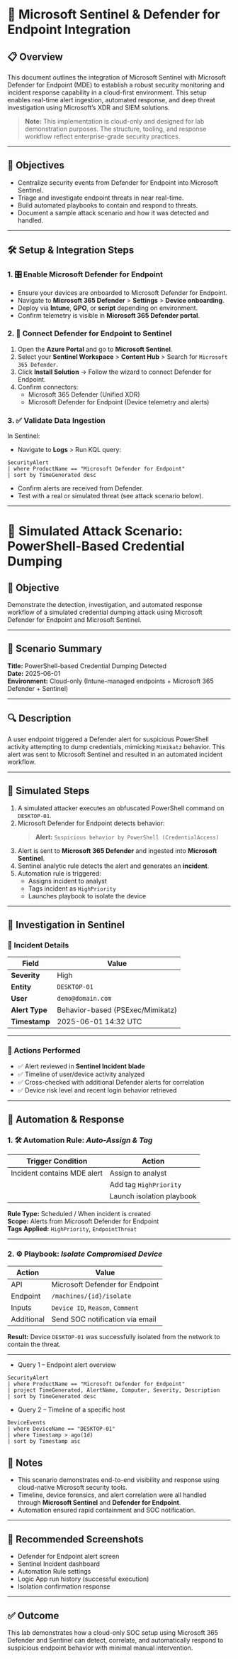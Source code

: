 # 🧩 Microsoft Sentinel & Defender for Endpoint Integration

## 📋 Overview

This document outlines the integration of Microsoft Sentinel with Microsoft Defender for Endpoint (MDE) to establish a robust security monitoring and incident response capability in a cloud-first environment. This setup enables real-time alert ingestion, automated response, and deep threat investigation using Microsoft’s XDR and SIEM solutions.

> **Note:** This implementation is cloud-only and designed for lab demonstration purposes. The structure, tooling, and response workflow reflect enterprise-grade security practices.

---

## 🎯 Objectives

- Centralize security events from Defender for Endpoint into Microsoft Sentinel.
- Triage and investigate endpoint threats in near real-time.
- Build automated playbooks to contain and respond to threats.
- Document a sample attack scenario and how it was detected and handled.

---

## 🛠️ Setup & Integration Steps

### 1. 🎛️ Enable Microsoft Defender for Endpoint
- Ensure your devices are onboarded to Microsoft Defender for Endpoint.
- Navigate to **Microsoft 365 Defender** > **Settings** > **Device onboarding**.
- Deploy via **Intune**, **GPO**, or **script** depending on environment.
- Confirm telemetry is visible in **Microsoft 365 Defender portal**.

### 2. 🧩 Connect Defender for Endpoint to Sentinel
1. Open the **Azure Portal** and go to **Microsoft Sentinel**.
2. Select your **Sentinel Workspace** > **Content Hub** > Search for `Microsoft 365 Defender`.
3. Click **Install Solution** → Follow the wizard to connect Defender for Endpoint.
4. Confirm connectors:  
   - Microsoft 365 Defender (Unified XDR)  
   - Microsoft Defender for Endpoint (Device telemetry and alerts)

### 3. ✅ Validate Data Ingestion
In Sentinel:
- Navigate to **Logs** > Run KQL query:

```kusto
SecurityAlert
| where ProductName == "Microsoft Defender for Endpoint"
| sort by TimeGenerated desc
```
- Confirm alerts are received from Defender.
- Test with a real or simulated threat (see attack scenario below).

---

# 🧪 Simulated Attack Scenario: PowerShell-Based Credential Dumping

## 🎯 Objective

Demonstrate the detection, investigation, and automated response workflow of a simulated credential dumping attack using Microsoft Defender for Endpoint and Microsoft Sentinel.

---

## 🧾 Scenario Summary

**Title:** PowerShell-based Credential Dumping Detected  
**Date:** 2025-06-01  
**Environment:** Cloud-only (Intune-managed endpoints + Microsoft 365 Defender + Sentinel)

---

## 🔍 Description

A user endpoint triggered a Defender alert for suspicious PowerShell activity attempting to dump credentials, mimicking `Mimikatz` behavior. This alert was sent to Microsoft Sentinel and resulted in an automated incident workflow.

---

## 🧪 Simulated Steps

1. A simulated attacker executes an obfuscated PowerShell command on `DESKTOP-01`.
2. Microsoft Defender for Endpoint detects behavior:
   > **Alert:** `Suspicious behavior by PowerShell (CredentialAccess)`
3. Alert is sent to **Microsoft 365 Defender** and ingested into **Microsoft Sentinel**.
4. Sentinel analytic rule detects the alert and generates an **incident**.
5. Automation rule is triggered:
   - Assigns incident to analyst
   - Tags incident as `HighPriority`
   - Launches playbook to isolate the device

---

## 🧠 Investigation in Sentinel

### 📝 Incident Details

| Field         | Value                    |
|---------------|--------------------------|
| **Severity**  | High                     |
| **Entity**    | `DESKTOP-01`             |
| **User**      | `demo@domain.com`        |
| **Alert Type**| Behavior-based (PSExec/Mimikatz) |
| **Timestamp** | 2025-06-01 14:32 UTC     |

---

### 🔎 Actions Performed

- ✅ Alert reviewed in **Sentinel Incident blade**
- ✅ Timeline of user/device activity analyzed
- ✅ Cross-checked with additional Defender alerts for correlation
- ✅ Device risk level and recent login behavior retrieved

---

## 🔁 Automation & Response

### 1. 🛠️ Automation Rule: *Auto-Assign & Tag*

| Trigger Condition                      | Action                          |
|----------------------------------------|----------------------------------|
| Incident contains MDE alert            | Assign to analyst               |
|                                        | Add tag `HighPriority`          |
|                                        | Launch isolation playbook       |

**Rule Type:** Scheduled / When incident is created  
**Scope:** Alerts from Microsoft Defender for Endpoint  
**Tags Applied:** `HighPriority`, `EndpointThreat`

---

### 2. ⚙️ Playbook: *Isolate Compromised Device*

| Action                            | Value                           |
|-----------------------------------|----------------------------------|
| API                               | Microsoft Defender for Endpoint |
| Endpoint                          | `/machines/{id}/isolate`        |
| Inputs                            | `Device ID`, `Reason`, `Comment`|
| Additional                        | Send SOC notification via email |

**Result:** Device `DESKTOP-01` was successfully isolated from the network to contain the threat.

---
- Query 1 – Endpoint alert overview
```kusto
SecurityAlert
| where ProductName == "Microsoft Defender for Endpoint"
| project TimeGenerated, AlertName, Computer, Severity, Description
| sort by TimeGenerated desc
```
- Query 2 – Timeline of a specific host
```kusto
DeviceEvents
| where DeviceName == "DESKTOP-01"
| where Timestamp > ago(1d)
| sort by Timestamp asc
```


## 📌 Notes

- This scenario demonstrates end-to-end visibility and response using cloud-native Microsoft security tools.
- Timeline, device forensics, and alert correlation were all handled through **Microsoft Sentinel** and **Defender for Endpoint**.
- Automation ensured rapid containment and SOC notification.

---

## 📸 Recommended Screenshots

- Defender for Endpoint alert screen
- Sentinel Incident dashboard
- Automation Rule settings
- Logic App run history (successful execution)
- Isolation confirmation response

---

## ✅ Outcome

This lab demonstrates how a cloud-only SOC setup using Microsoft 365 Defender and Sentinel can detect, correlate, and automatically respond to suspicious endpoint behavior with minimal manual intervention.


